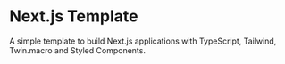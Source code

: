# Next.js Template
A simple template to build Next.js applications with TypeScript, Tailwind, Twin.macro and Styled Components.
